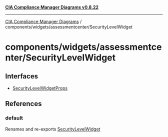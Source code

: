 [**CIA Compliance Manager Diagrams v0.8.22**](../../../../README.md)

***

[CIA Compliance Manager Diagrams](../../../../modules.md) / components/widgets/assessmentcenter/SecurityLevelWidget

# components/widgets/assessmentcenter/SecurityLevelWidget

## Interfaces

- [SecurityLevelWidgetProps](interfaces/SecurityLevelWidgetProps.md)

## References

### default

Renames and re-exports [SecurityLevelWidget](../../../variables/SecurityLevelWidget.md)
